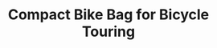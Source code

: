 ---
layout: community
category: community
title: "Compact Bike Bag for Bicycle Touring"
description: " What's a good bike bag for the train that can easily be carried on the bike while touring? I'm thinking of taking the train between routes, skipping over the boring sections when they're long. "
isTopLevel: false
isSingleLevel: false
isArticle: false
datePublished: 2022-06-20 12:41:00 +0300
dateModified: 2022-06-20 12:41:00 +0300
published: false
---